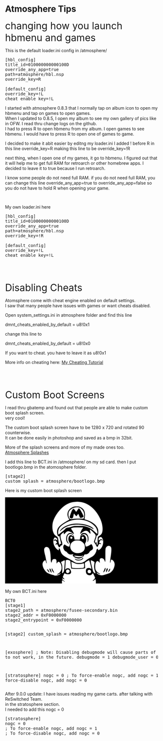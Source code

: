 # Atmosphere Tips 


<font size=6>changing how you launch hbmenu and games</font><p>





This is the default loader.ini config in /atmosphere/
<pre>
[hbl_config]
title_id=010000000000100D
override_any_app=true
path=atmosphere/hbl.nsp
override_key=R

[default_config]
override_key=!L
cheat_enable_key=!L
</pre>
<p>


I started with atmosphere 0.8.3 that I normally tap on album icon to open my hbmenu and tap on games to open games.  
When I updated to 0.8.5, I open my album to see my own gallery of pics like in OFW.  I read thru change logs on the github.  
I had to press R to open hbmenu from my album.  I open games to see hbmenu.  I would have to press R to open one of games to game.  
<p>
I decided to make it abit easier by editng my loader.ini  
I added ! before R in this line override_key=R
making this line to be override_key=!R   
<p>
next thing, when I open one of my games, it go to hbmenu.  
I figured out that it will help me to get full RAM for retroarch or other homebrew apps.    
I decided to leave it to true because I run retroarch.  
<p>
I know some people do not need full RAM.   
if you do not need full RAM, you can change this line 
override_any_app=true to override_any_app=false
so you do not have to hold R when opening your game.   


<p><br>


My own loader.ini here<p>

<pre>
[hbl_config]
title_id=010000000000100D
override_any_app=true
path=atmosphere/hbl.nsp
override_key=!R

[default_config]
override_key=!L
cheat_enable_key=!L
</pre>

<p>

<br><br><br>


<font size=6>Disabling Cheats</font><p>

Atomsphere come with cheat engine enabled on default settings.     
I saw that many people have issues with games or want cheats disabled.      
<p>
Open system_settings.ini in atmosphere folder and find this line 
<p>
dmnt_cheats_enabled_by_default = u8!0x1
<p>
change this line to <p>
dmnt_cheats_enabled_by_default = u8!0x0

<p>
If you want to cheat. you have to leave it as u8!0x1 
<p>
More info on cheating here: <a href=cheating.html>My Cheating Tutorial</a>
<p>

<br><br><br>

<font size=6>Custom Boot Screens</font><p>


I read thru gbatemp and found out that people are able to make custom boot splash screen.  
very cool!    <p>

The custom boot splash screen have to be 1280 x 720 and rotated 90 counterwise.  
It can be done easily in photoshop and saved as a bmp in 32bit.   
<p>
More of the splash screens and more of my made ones too. <br>
<a href=https://github.com/ELY3M/Atmosphere-Splashes/>Atmosphere Splashes</a>
<p>
I add this line to BCT.ini in /atmosphere/ on my sd card.   
then I put bootlogo.bmp in the atomosphere folder.
<pre>
[stage2]
custom_splash = atmosphere/bootlogo.bmp
</pre>


Here is my custom boot splash screen <p>
<img src=/extras/img/splash3.png>




<p>
My own BCT.ini here<p>
<pre>
BCT0
[stage1]
stage2_path = atmosphere/fusee-secondary.bin
stage2_addr = 0xF0000000
stage2_entrypoint = 0xF0000000

[stage2]
custom_splash = atmosphere/bootlogo.bmp

[exosphere]
; Note: Disabling debugmode will cause parts of ams.tma to not work, in the future.
debugmode = 1 
debugmode_user = 0

[stratosphere]
nogc = 0
; To force-enable nogc, add nogc = 1
; To force-disable nogc, add nogc = 0
</pre>


After 9.0.0 update:  I have issues reading my game carts. 
after talking with ReSwitched Team.   
in the stratosphere section.  
I needed to add this nogc = 0

<pre>
[stratosphere]
nogc = 0
; To force-enable nogc, add nogc = 1
; To force-disable nogc, add nogc = 0
</pre>
       
&nbsp;
